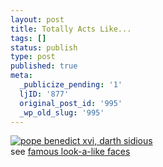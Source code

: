 ```yaml
---
layout: post
title: Totally Acts Like...
tags: []
status: publish
type: post
published: true
meta:
  _publicize_pending: '1'
  ljID: '877'
  original_post_id: '995'
  _wp_old_slug: '995'
---
```

<a href="http://totallylookslike.com/2008/07/21/pope-benedict-xvi/"><img class="alignnone size-full wp-image-160" src="http://totallylookslike.files.wordpress.com/2008/07/pope-benedict.jpg" alt="pope benedict xvi, darth sidious" /></a><br />see <a href="http://totallylookslike.com">famous look-a-like faces</a>
